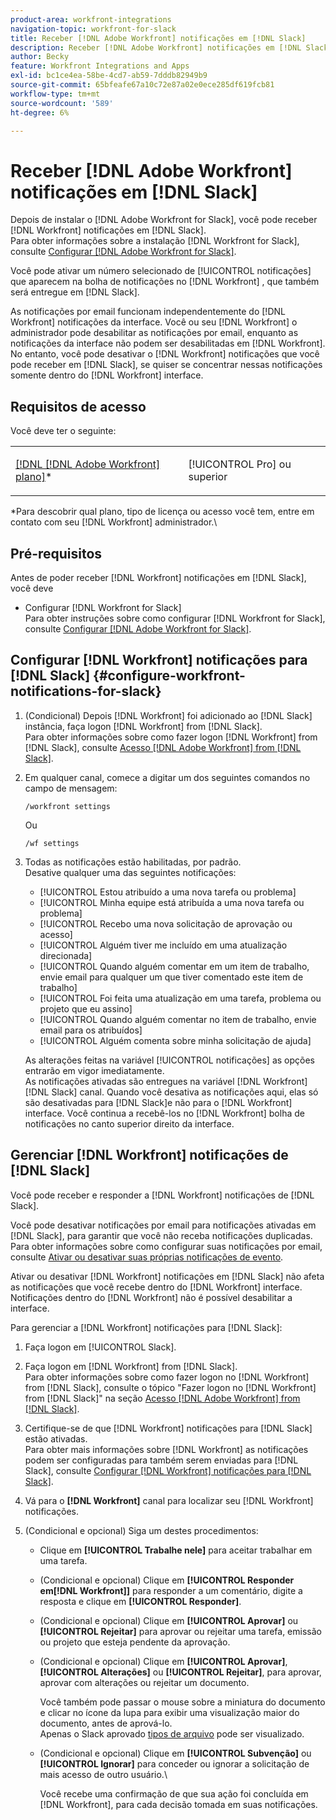 ```yaml
---
product-area: workfront-integrations
navigation-topic: workfront-for-slack
title: Receber [!DNL Adobe Workfront] notificações em [!DNL Slack]
description: Receber [!DNL Adobe Workfront] notificações em [!DNL Slack]
author: Becky
feature: Workfront Integrations and Apps
exl-id: bc1ce4ea-58be-4cd7-ab59-7dddb82949b9
source-git-commit: 65bfeafe67a10c72e87a02e0ece285df619fcb81
workflow-type: tm+mt
source-wordcount: '589'
ht-degree: 6%

---
```


# Receber [!DNL Adobe Workfront] notificações em [!DNL Slack]

<!--
<p data-mc-conditions="QuicksilverOrClassic.Draft mode">(NOTE: Alina: *** Linked to Accessing Workfront from Slack.***Some of this information is duplicating in Accessing Workfront from Slack (also screen shots))</p>
-->

Depois de instalar o [!DNL Adobe Workfront for Slack], você pode receber [!DNL Workfront] notificações em [!DNL Slack].\
Para obter informações sobre a instalação [!DNL Workfront for Slack], consulte [Configurar [!DNL Adobe Workfront for Slack]](../../workfront-integrations-and-apps/using-workfront-with-slack/configure-workfront-for-slack.md).

Você pode ativar um número selecionado de [!UICONTROL notificações] que aparecem na bolha de notificações no [!DNL Workfront] , que também será entregue em [!DNL Slack].

As notificações por email funcionam independentemente do [!DNL Workfront] notificações da interface. Você ou seu [!DNL Workfront] o administrador pode desabilitar as notificações por email, enquanto as notificações da interface não podem ser desabilitadas em [!DNL Workfront].\
No entanto, você pode desativar o [!DNL Workfront] notificações que você pode receber em [!DNL Slack], se quiser se concentrar nessas notificações somente dentro do [!DNL Workfront] interface.

## Requisitos de acesso

Você deve ter o seguinte:

<table style="table-layout:auto"> 
 <col> 
 </col> 
 <col> 
 </col> 
 <tbody> 
  <tr> 
   <td role="rowheader"><a href="https://www.workfront.com/plans" target="_blank">[!DNL [!DNL Adobe Workfront] plano]</a>*</td> 
   <td> <p>[!UICONTROL Pro] ou superior</p> </td> 
  </tr> 
 </tbody> 
</table>

&#42;Para descobrir qual plano, tipo de licença ou acesso você tem, entre em contato com seu [!DNL Workfront] administrador.\

## Pré-requisitos

Antes de poder receber [!DNL Workfront] notificações em [!DNL Slack], você deve

* Configurar [!DNL Workfront for Slack]\
   Para obter instruções sobre como configurar [!DNL Workfront for Slack], consulte [Configurar [!DNL Adobe Workfront for Slack]](../../workfront-integrations-and-apps/using-workfront-with-slack/configure-workfront-for-slack.md).

## Configurar [!DNL Workfront] notificações para [!DNL Slack] {#configure-workfront-notifications-for-slack}

1. (Condicional) Depois [!DNL Workfront] foi adicionado ao [!DNL Slack] instância, faça logon [!DNL Workfront] from [!DNL Slack].\
   Para obter informações sobre como fazer logon [!DNL Workfront] from [!DNL Slack], consulte [Acesso [!DNL Adobe Workfront] from [!DNL Slack]](../../workfront-integrations-and-apps/using-workfront-with-slack/access-workfront-from-slack.md).

1. Em qualquer canal, comece a digitar um dos seguintes comandos no campo de mensagem:

   `/workfront settings`

   Ou

   `/wf settings`

1. Todas as notificações estão habilitadas, por padrão.\
   Desative qualquer uma das seguintes notificações:

   * [!UICONTROL Estou atribuído a uma nova tarefa ou problema]
   * [!UICONTROL Minha equipe está atribuída a uma nova tarefa ou problema]
   * [!UICONTROL Recebo uma nova solicitação de aprovação ou acesso]
   * [!UICONTROL Alguém tiver me incluído em uma atualização direcionada]
   * [!UICONTROL Quando alguém comentar em um item de trabalho, envie email para qualquer um que tiver comentado este item de trabalho]
   * [!UICONTROL Foi feita uma atualização em uma tarefa, problema ou projeto que eu assino]
   * [!UICONTROL Quando alguém comentar no item de trabalho, envie email para os atribuídos]
   * [!UICONTROL Alguém comenta sobre minha solicitação de ajuda]

   As alterações feitas na variável [!UICONTROL notificações] as opções entrarão em vigor imediatamente.\
   As notificações ativadas são entregues na variável [!DNL Workfront] [!DNL Slack] canal. Quando você desativa as notificações aqui, elas só são desativadas para [!DNL Slack]e não para o [!DNL Workfront] interface. Você continua a recebê-los no [!DNL Workfront] bolha de notificações no canto superior direito da interface.

## Gerenciar [!DNL Workfront] notificações de [!DNL Slack]

Você pode receber e responder a [!DNL Workfront] notificações de [!DNL Slack].

Você pode desativar notificações por email para notificações ativadas em [!DNL Slack], para garantir que você não receba notificações duplicadas.\
Para obter informações sobre como configurar suas notificações por email, consulte [Ativar ou desativar suas próprias notificações de evento](../../workfront-basics/using-notifications/activate-or-deactivate-your-own-event-notifications.md).

Ativar ou desativar [!DNL Workfront] notificações em [!DNL Slack] não afeta as notificações que você recebe dentro do [!DNL Workfront] interface.\
Notificações dentro do [!DNL Workfront] não é possível desabilitar a interface.

Para gerenciar a [!DNL Workfront] notificações para [!DNL Slack]:

1. Faça logon em [!UICONTROL Slack].
1. Faça logon em [!DNL Workfront] from [!DNL Slack].\
   Para obter informações sobre como fazer logon no [!DNL Workfront] from [!DNL Slack], consulte o tópico &quot;Fazer logon no [!DNL Workfront] from [!DNL Slack]&quot; na seção [Acesso [!DNL Adobe Workfront] from [!DNL Slack]](../../workfront-integrations-and-apps/using-workfront-with-slack/access-workfront-from-slack.md).

1. Certifique-se de que [!DNL Workfront] notificações para [!DNL Slack] estão ativadas.\
   Para obter mais informações sobre [!DNL Workfront] as notificações podem ser configuradas para também serem enviadas para [!DNL Slack], consulte [Configurar [!DNL Workfront] notificações para [!DNL Slack]](#configure-workfront-notifications-for-slack-configure-workfront-notifications-for-slack).

1. Vá para o **[!DNL Workfront]** canal para localizar seu [!DNL Workfront] notificações.
1. (Condicional e opcional) Siga um destes procedimentos:

   * Clique em **[!UICONTROL Trabalhe nele]** para aceitar trabalhar em uma tarefa.

   * (Condicional e opcional) Clique em **[!UICONTROL Responder em[!DNL Workfront]]** para responder a um comentário, digite a resposta e clique em **[!UICONTROL Responder]**.

   * (Condicional e opcional) Clique em **[!UICONTROL Aprovar]** ou **[!UICONTROL Rejeitar]** para aprovar ou rejeitar uma tarefa, emissão ou projeto que esteja pendente da aprovação.

   * (Condicional e opcional) Clique em **[!UICONTROL Aprovar]**, **[!UICONTROL Alterações]** ou **[!UICONTROL Rejeitar]**, para aprovar, aprovar com alterações ou rejeitar um documento.

      Você também pode passar o mouse sobre a miniatura do documento e clicar no ícone da lupa para exibir uma visualização maior do documento, antes de aprová-lo.\
      Apenas o Slack aprovado [tipos de arquivo](https://api.slack.com/types/file) pode ser visualizado.

   * (Condicional e opcional) Clique em **[!UICONTROL Subvenção]** ou **[!UICONTROL Ignorar]** para conceder ou ignorar a solicitação de mais acesso de outro usuário.\

      Você recebe uma confirmação de que sua ação foi concluída em [!DNL Workfront], para cada decisão tomada em suas notificações.
